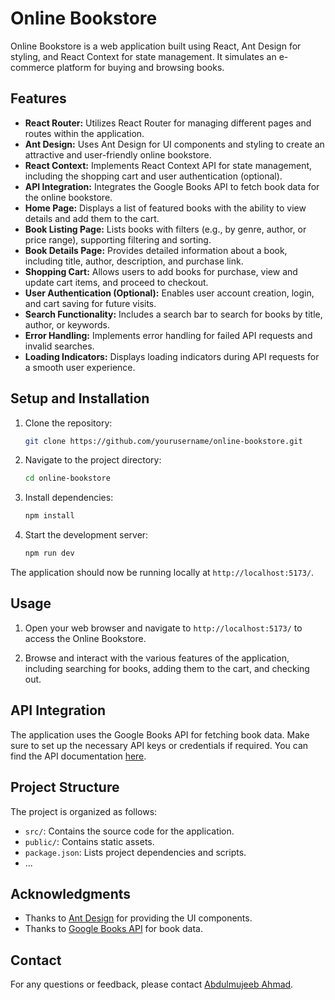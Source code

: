 # Online Bookstore

Online Bookstore is a web application built using React, Ant Design for styling, and React Context for state management. It simulates an e-commerce platform for buying and browsing books.

## Features

- **React Router:** Utilizes React Router for managing different pages and routes within the application.
- **Ant Design:** Uses Ant Design for UI components and styling to create an attractive and user-friendly online bookstore.
- **React Context:** Implements React Context API for state management, including the shopping cart and user authentication (optional).
- **API Integration:** Integrates the Google Books API to fetch book data for the online bookstore.
- **Home Page:** Displays a list of featured books with the ability to view details and add them to the cart.
- **Book Listing Page:** Lists books with filters (e.g., by genre, author, or price range), supporting filtering and sorting.
- **Book Details Page:** Provides detailed information about a book, including title, author, description, and purchase link.
- **Shopping Cart:** Allows users to add books for purchase, view and update cart items, and proceed to checkout.
- **User Authentication (Optional):** Enables user account creation, login, and cart saving for future visits.
- **Search Functionality:** Includes a search bar to search for books by title, author, or keywords.
- **Error Handling:** Implements error handling for failed API requests and invalid searches.
- **Loading Indicators:** Displays loading indicators during API requests for a smooth user experience.

## Setup and Installation

1. Clone the repository:

   ```bash
   git clone https://github.com/yourusername/online-bookstore.git
   ```

2. Navigate to the project directory:

   ```bash
   cd online-bookstore
   ```

3. Install dependencies:

   ```bash
   npm install
   ```

4. Start the development server:

   ```bash
   npm run dev
   ```

The application should now be running locally at `http://localhost:5173/`.

## Usage

1. Open your web browser and navigate to `http://localhost:5173/` to access the Online Bookstore.

2. Browse and interact with the various features of the application, including searching for books, adding them to the cart, and checking out.

## API Integration

The application uses the Google Books API for fetching book data. Make sure to set up the necessary API keys or credentials if required. You can find the API documentation [here](https://developers.google.com/books/docs/v1/using).

## Project Structure

The project is organized as follows:

- `src/`: Contains the source code for the application.
- `public/`: Contains static assets.
- `package.json`: Lists project dependencies and scripts.
- ...


## Acknowledgments

- Thanks to [Ant Design](https://ant.design/) for providing the UI components.
- Thanks to [Google Books API](https://developers.google.com/books/docs/v1/using) for book data.

## Contact

For any questions or feedback, please contact [Abdulmujeeb Ahmad](mailto:abdulmujeebahmad03@gmail.com).

```